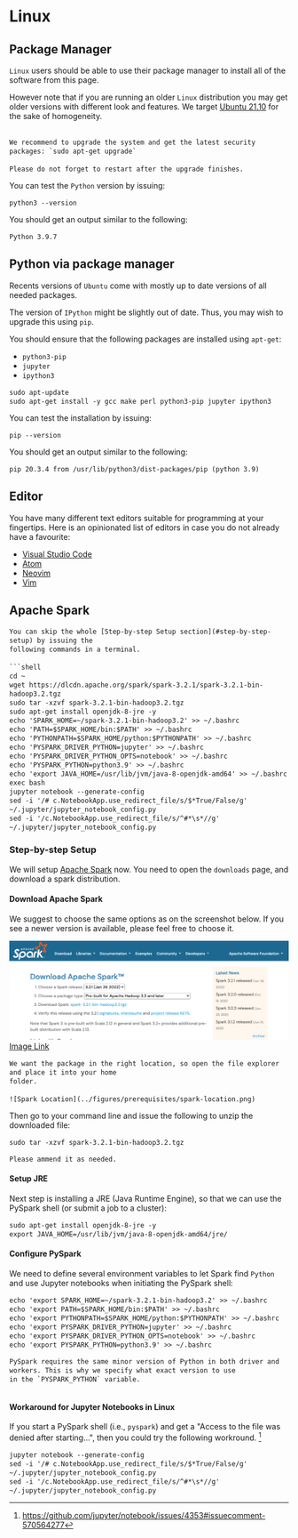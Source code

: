 # Linux

## Package Manager

`Linux` users should be able to use their package manager to install all of the software from this
page.

However note that if you are running an older `Linux` distribution you may get older versions with
different look and features. We target [Ubuntu 21.10][ubuntu-21.10] for the sake of homogeneity.

```{tip}

We recommend to upgrade the system and get the latest security packages: `sudo apt-get upgrade`

Please do not forget to restart after the upgrade finishes.
```

You can test the `Python` version by issuing:

```shell
python3 --version
```

You should get an output similar to the following:

```text
Python 3.9.7
```

## Python via package manager

Recents versions of `Ubuntu` come with mostly up to date versions of all needed packages.

The version of `IPython` might be slightly out of date. Thus, you may wish to upgrade this using
`pip`.

You should ensure that the following packages are installed using `apt-get`:

- `python3-pip`
- `jupyter`
- `ipython3`


```shell
sudo apt-update
sudo apt-get install -y gcc make perl python3-pip jupyter ipython3
```

You can test the installation by issuing:

```shell
pip --version
```

You should get an output similar to the following:

```text
pip 20.3.4 from /usr/lib/python3/dist-packages/pip (python 3.9)
```

## Editor

You have many different text editors suitable for programming at your fingertips. Here is an
opinionated list of editors in case you do not already have a favourite:

- [Visual Studio Code](https://code.visualstudio.com/)
- [Atom](https://atom.io)
- [Neovim](https://neovim.io)
- [Vim](https://www.vim.org)

## Apache Spark

```{admonition} TL;DR
You can skip the whole [Step-by-step Setup section](#step-by-step-setup) by issuing the
following commands in a terminal.

```shell
cd ~
wget https://dlcdn.apache.org/spark/spark-3.2.1/spark-3.2.1-bin-hadoop3.2.tgz
sudo tar -xzvf spark-3.2.1-bin-hadoop3.2.tgz
sudo apt-get install openjdk-8-jre -y
echo 'SPARK_HOME=~/spark-3.2.1-bin-hadoop3.2' >> ~/.bashrc
echo 'PATH=$SPARK_HOME/bin:$PATH' >> ~/.bashrc
echo 'PYTHONPATH=$SPARK_HOME/python:$PYTHONPATH' >> ~/.bashrc
echo 'PYSPARK_DRIVER_PYTHON=jupyter' >> ~/.bashrc
echo 'PYSPARK_DRIVER_PYTHON_OPTS=notebook' >> ~/.bashrc
echo 'PYSPARK_PYTHON=python3.9' >> ~/.bashrc
echo 'export JAVA_HOME=/usr/lib/jvm/java-8-openjdk-amd64' >> ~/.bashrc
exec bash
jupyter notebook --generate-config
sed -i '/# c.NotebookApp.use_redirect_file/s/$*True/False/g' ~/.jupyter/jupyter_notebook_config.py
sed -i '/c.NotebookApp.use_redirect_file/s/^#*\s*//g' ~/.jupyter/jupyter_notebook_config.py
```

### Step-by-step Setup

We will setup [Apache Spark](https://spark.apache.org) now. You need to open the `downloads` page, and download a spark distribution.

#### Download Apache Spark

We suggest to choose the same options as on the screenshot below. If you see a newer version is
available, please feel free to choose it.

![Download Spark](../figures/prerequisites/download-spark.png)
[Image Link](https://spark.apache.org/downloads.html)

```{tip}
We want the package in the right location, so open the file explorer and place it into your home
folder.

![Spark Location](../figures/prerequisites/spark-location.png)
```

Then go to your command line and issue the following to unzip the downloaded file:

```shell
sudo tar -xzvf spark-3.2.1-bin-hadoop3.2.tgz
```

```{important} The above command assumes you downloaded version 3.2.1 with hadoop 3.2 binaries.
Please ammend it as needed.
```

#### Setup JRE

Next step is installing a JRE (Java Runtime Engine), so that we can use the PySpark shell (or submit
a job to a cluster):

```shell
sudo apt-get install openjdk-8-jre -y
export JAVA_HOME=/usr/lib/jvm/java-8-openjdk-amd64/jre/
```

#### Configure PySpark

We need to define several environment variables to let Spark find `Python` and use Jupyter notebooks when initiating the PySpark shell:

```shell
echo 'export SPARK_HOME=~/spark-3.2.1-bin-hadoop3.2' >> ~/.bashrc
echo 'export PATH=$SPARK_HOME/bin:$PATH' >> ~/.bashrc
echo 'export PYTHONPATH=$SPARK_HOME/python:$PYTHONPATH' >> ~/.bashrc
echo 'export PYSPARK_DRIVER_PYTHON=jupyter' >> ~/.bashrc
echo 'export PYSPARK_DRIVER_PYTHON_OPTS=notebook' >> ~/.bashrc
echo 'export PYSPARK_PYTHON=python3.9' >> ~/.bashrc
```

```{note}
PySpark requires the same minor version of Python in both driver and workers. This is why we specify what exact version to use
in the `PYSPARK_PYTHON` variable.
```

```{important} Please do not forget to reload your interactive shell session. [^footnote1]
```

#### Workaround for Jupyter Notebooks in Linux

If you start a PySpark shell (i.e., `pyspark`) and get a "Access to the file was denied after
starting...", then you could try the following workround. [^footnote2]

```shell
jupyter notebook --generate-config
sed -i '/# c.NotebookApp.use_redirect_file/s/$*True/False/g' ~/.jupyter/jupyter_notebook_config.py
sed -i '/c.NotebookApp.use_redirect_file/s/^#*\s*//g' ~/.jupyter/jupyter_notebook_config.py
```

[ubuntu-21.10]: https://releases.ubuntu.com/21.10/
[^footnote1]: https://www.delftstack.com/howto/linux/reload-bashrc/
[^footnote2]: https://github.com/jupyter/notebook/issues/4353#issuecomment-570564277

